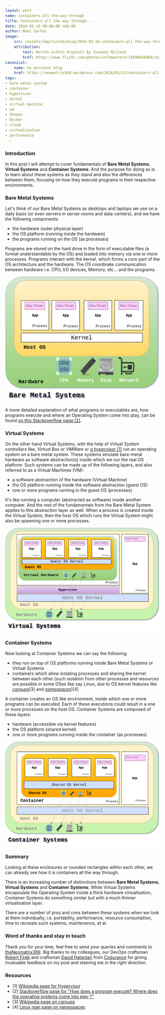 ```yaml
---
layout: post
name: containers-all-the-way-through
title: Containers all the way through...
date: 2016-03-16 00:00:00 +00:00
author: Mani Sarkar
image:
    src: /assets/img/custom/blog/2016-03-16-containers-all-the-way-through/cover-image.png
    attribution:
        text: Worlds within droplets by Susanne Nilsson
        href: https://www.flickr.com/photos/infomastern/15698020069/in/photolist-pVbssr-7y21ES-7MKVTx-72WHSu-2FDMjK-4ih5va-9FGj9H-5pb999-6qLMSa-r1ZrVo-6Nxy6v-bQ5oUk-5aJy7i-6eC8zA-2CeMYe-7QAYH1-48NPqf-6TgPFX-6qy3JC-7QxC9e-88rFEc-7MKVJv-8SR56h-7fvqLb-8SR7FQ-pex9oz-83DVKi-8SMVLD-5uNTcf-jsE9W-e8UREj-cbgFh3-8wD7uS-fFDSGi-5TBDmA-7AoqGR-8SR9g5-7QARjW-eivw71-ePZC8-95Zb2L-axKyf8-9raf22-srvYZY-5WapzP-6WSbQj-ohBjPp-rkqgFT-4HZ3er-8SN1WX
canonical:
    name: my personal blog
    href: https://neomatrix369.wordpress.com/2016/03/13/containers-all-the-way-through/
tags:
- bare metal system
- container
- hypervisor 
- kernel
- virtual machine 
- vm
- devops
- Docker
- cloud
- virtualisation
- performance
--- 
```


### Introduction

In this post I will attempt to cover fundamentals of **Bare Metal Systems**, **Virtual Systems** and **Container Systems**. And the purpose for doing so is to learn about these systems as they stand and also the differences between them, focusing on how they execute programs in their respective environments.

### Bare Metal Systems

Let's think of our Bare Metal Systems as desktops and laptops we use on a daily basis (or even servers in server rooms and data-centers), and we have the following components:

*   the hardware (outer physical layer)
*   the OS platform (running inside the hardware)
*   the programs running on the OS (as processes)

Programs are stored on the hard drive in the form of executable files (a format understandable by the OS) and loaded into memory via one or more processes. Programs interact with the kernel, which forms a core part of the OS architecture and the hardware. The OS coordinate communication between hardware i.e. CPU, I/O devices, Memory, etc… and the programs.

<img src="/assets/img/custom/blog/2016-03-16-containers-all-the-way-through/bare-metal-systems.png" alt="Bare Metal Systems" title="Bare Metal Systems" class="img img-center img-responsive style-screengrab">


A more detailed explanation of what programs or executables are, how programs execute and where an Operating System come into play, can be found [on this Stackoverflow page [2]](http://stackoverflow.com/questions/1599434/how-does-program-execute-where-does-the-operating-systems-come-into-play).

### Virtual Systems

On the other hand Virtual Systems, with the help of Virtual System controllers like, _Virtual Box_ or _VMWare_ or [_a_ _hypervisor [1]_](https://en.wikipedia.org/wiki/Hypervisor) run an operating system on a bare metal system. These systems emulate bare-metal hardware as software abstraction(s) inside which we run the real OS platform. Such systems can be made up of the following layers, and also referred to as a Virtual Machines (VM):

*   a software abstraction of the hardware (Virtual Machine)
*   the OS platform running inside the software abstraction (guest OS)
*   one or more programs running in the guest OS (processes)

It's like running a computer (abstracted as software) inside another computer. And the rest of the fundamentals from the Bare Metal System applies to this abstraction layer as well. When a process is created inside the Virtual System, then the host OS which runs the Virtual System might also be spawning one or more processes.

<img src="/assets/img/custom/blog/2016-03-16-containers-all-the-way-through/virtual-systems.png" alt="Virtual Systems" title="Virtual Systems" class="img img-center img-responsive style-screengrab">

### Container Systems

Now looking at Container Systems we can say the following:

*   they run on top of OS platforms running inside Bare Metal Systems or Virtual Systems
*   containers which allow isolating processes and sharing the kernel between each other (such isolation from other processes and resources are possible in some OSes like say Linux, due to OS kernel features like [_cgroups_](https://en.wikipedia.org/wiki/Cgroups)[3] and [_namespaces_](http://man7.org/linux/man-pages/man7/namespaces.7.html))[4]

A container creates an OS like environment, inside which one or more programs can be executed. Each of these executions could result in a one or more processes on the host OS. Container Systems are composed of these layers:

*   hardware (accessible via kernel features)
*   the OS platform (shared kernel)
*   one or more programs running inside the container (as processes)

<img src="/assets/img/custom/blog/2016-03-16-containers-all-the-way-through/container-systems.png" alt="Container Systems" title="Container Systems" class="img img-center img-responsive style-screengrab">

### Summary

Looking at these enclosures or rounded rectangles within each other, we can already see how it is containers all the way through.

There is an increasing number of distinctions between **Bare Metal Systems**, **Virtual Systems** and **Container Systems**. While Virtual Systems encapsulate the Operating System inside a thick hardware virtualisation, Container Systems do something similar but with a much thinner virtualisation layer.

There are a number of pros and cons between these systems when we look at them individually, i.e. portability, performance, resource consumption, time to recreate such systems, maintenance, et al.

### Word of thanks and stay in touch

Thank you for your time, feel free to send your queries and comments to [theNeomatrix369](http://twitter.com/theNeomatrix369). Big thanks to my colleagues, our DevOps craftsman [Robert Firek](https://twitter.com/robertfirek) and craftsman [David Hatanian](https://twitter.com/dhatanian) from [Codurance](http://codurance.com/aboutus/ourcompany/) for giving invaluable feedback on my post and steering me in the right direction.

### Resources

* [1] [Wikipedia page for Hypervisor](https://en.wikipedia.org/wiki/Hypervisor)
* [2] [Stackoverflow page for "How does a program execute? Where does the operating systems come into play ?"](http://stackoverflow.com/questions/1599434/how-does-program-execute-where-does-the-operating-systems-come-into-play)
* [3] [Wikipedia page on cgroups](https://en.wikipedia.org/wiki/Cgroups)
* [4] [Linux man page on namespaces](http://man7.org/linux/man-pages/man7/namespaces.7.html)